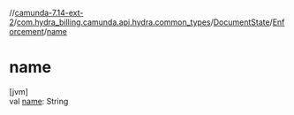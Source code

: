 //[camunda-7.14-ext-2](../../../../index.md)/[com.hydra_billing.camunda.api.hydra.common_types](../../index.md)/[DocumentState](../index.md)/[Enforcement](index.md)/[name](name.md)

# name

[jvm]\
val [name](name.md): String
